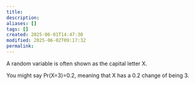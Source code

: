 ```yaml
---
title: 
description: 
aliases: []
tags: []
created: 2025-06-01T14:47:30
modified: 2025-06-02T09:17:32
permalink:
---
```


A random variable is often shown as the capital letter X.


You might say Pr(X=3)=0.2, meaning that X has a 0.2 change of being 3.
